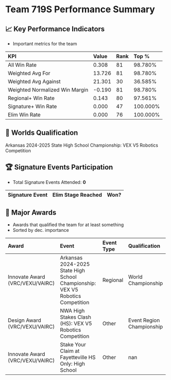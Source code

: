 # Team 719S Performance Summary

## 📈 Key Performance Indicators
- Important metrics for the team

| KPI | Value | Rank | Top % |
|:---|:-----|:----|:-----|
| All Win Rate | 0.308 | 81 | 98.780% |
| Weighted Avg For | 13.726 | 81 | 98.780% |
| Weighted Avg Against | 21.301 | 30 | 36.585% |
| Weighted Normalized Win Margin | -0.190 | 81 | 98.780% |
| Regional+ Win Rate | 0.143 | 80 | 97.561% |
| Signature+ Win Rate | 0.000 | 47 | 100.000% |
| Elim Win Rate | 0.000 | 76 | 100.000% |


## 🎯 Worlds Qualification
Arkansas 2024-2025 State High School Championship: VEX V5 Robotics Competition

## 🏆 Signature Events Participation
- Total Signature Events Attended: **0**

| Signature Event | Elim Stage Reached | Won? |
|:----------------|:-------------------|:----|


## 🥇 Major Awards
- Awards that qualified the team for at least something
- Sorted by dec. importance

| Award | Event | Event Type | Qualification |
|:------|:------|:-----------|:--------------|
| Innovate Award (VRC/VEXU/VAIRC) | Arkansas 2024-2025 State High School Championship: VEX V5 Robotics Competition | Regional | World Championship |
| Design Award (VRC/VEXU/VAIRC) | NWA High Stakes Clash (HS): VEX V5 Robotics Competition | Other | Event Region Championship |
| Innovate Award (VRC/VEXU/VAIRC) | Stake Your Claim at Fayetteville HS Only: High School | Other | nan |

